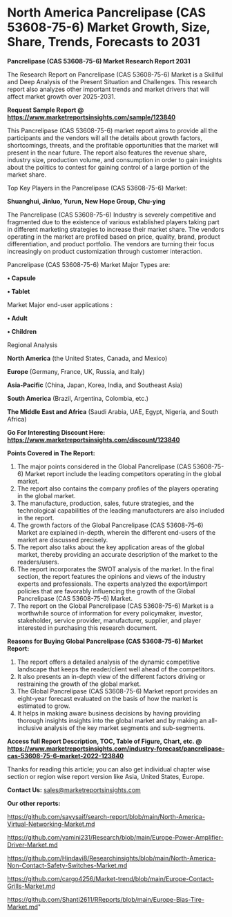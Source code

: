 # North America Pancrelipase (CAS 53608-75-6) Market Growth, Size, Share, Trends, Forecasts to 2031

<strong>Pancrelipase (CAS 53608-75-6) Market Research Report 2031</strong>

The Research Report on Pancrelipase (CAS 53608-75-6) Market is a Skillful and Deep Analysis of the Present Situation and Challenges. This research report also analyzes other important trends and market drivers that will affect market growth over 2025-2031.

<strong>Request Sample Report @ <a href=https://www.marketreportsinsights.com/sample/123840>https://www.marketreportsinsights.com/sample/123840</a></strong>

This Pancrelipase (CAS 53608-75-6) market report aims to provide all the participants and the vendors will all the details about growth factors, shortcomings, threats, and the profitable opportunities that the market will present in the near future. The report also features the revenue share, industry size, production volume, and consumption in order to gain insights about the politics to contest for gaining control of a large portion of the market share.

Top Key Players in the Pancrelipase (CAS 53608-75-6) Market:

<strong>Shuanghui, Jinluo, Yurun, New Hope Group, Chu-ying</strong>

The Pancrelipase (CAS 53608-75-6) Industry is severely competitive and fragmented due to the existence of various established players taking part in different marketing strategies to increase their market share. The vendors operating in the market are profiled based on price, quality, brand, product differentiation, and product portfolio. The vendors are turning their focus increasingly on product customization through customer interaction.

Pancrelipase (CAS 53608-75-6) Market Major Types are:

<strong>• Capsule

• Tablet</strong>

Market Major end-user applications :

<strong>• Adult

• Children</strong>

Regional Analysis

</u><strong><b>North America</b></strong> (the United States, Canada, and Mexico)

<strong><b>Europe </b></strong>(Germany, France, UK, Russia, and Italy)

<strong><b>Asia-Pacific</b></strong> (China, Japan, Korea, India, and Southeast Asia)

<strong><b>South America</b></strong> (Brazil, Argentina, Colombia, etc.)

<strong><b>The Middle East and Africa</b></strong> (Saudi Arabia, UAE, Egypt, Nigeria, and South Africa)

<strong>Go For Interesting Discount Here: <a href=https://www.marketreportsinsights.com/discount/123840>https://www.marketreportsinsights.com/discount/123840</a></strong>

<strong>Points Covered in The Report:</strong>
<ol>
  <li>The major points considered in the Global Pancrelipase (CAS 53608-75-6) Market report include the leading competitors operating in the global market.</li>
  <li>The report also contains the company profiles of the players operating in the global market.</li>
  <li>The manufacture, production, sales, future strategies, and the technological capabilities of the leading manufacturers are also included in the report.</li>
  <li>The growth factors of the Global Pancrelipase (CAS 53608-75-6) Market are explained in-depth, wherein the different end-users of the market are discussed precisely.</li>
  <li>The report also talks about the key application areas of the global market, thereby providing an accurate description of the market to the readers/users.</li>
  <li>The report incorporates the SWOT analysis of the market. In the final section, the report features the opinions and views of the industry experts and professionals. The experts analyzed the export/import policies that are favorably influencing the growth of the Global Pancrelipase (CAS 53608-75-6) Market.</li>
  <li>The report on the Global Pancrelipase (CAS 53608-75-6) Market is a worthwhile source of information for every policymaker, investor, stakeholder, service provider, manufacturer, supplier, and player interested in purchasing this research document.</li>
</ol>
<strong>Reasons for Buying Global Pancrelipase (CAS 53608-75-6) Market Report:</strong>

<ol>
  <li>The report offers a detailed analysis of the dynamic competitive landscape that keeps the reader/client well ahead of the competitors.</li>
  <li>It also presents an in-depth view of the different factors driving or restraining the growth of the global market.</li>
  <li>The Global Pancrelipase (CAS 53608-75-6) Market report provides an eight-year forecast evaluated on the basis of how the market is estimated to grow.</li>
  <li>It helps in making aware business decisions by having providing thorough insights insights into the global market and by making an all-inclusive analysis of the key market segments and sub-segments.</li>
</ol>
<strong>Access full Report Description, TOC, Table of Figure, Chart, etc. @ <a href=https://www.marketreportsinsights.com/industry-forecast/pancrelipase-cas-53608-75-6-market-2022-123840>https://www.marketreportsinsights.com/industry-forecast/pancrelipase-cas-53608-75-6-market-2022-123840</a></strong>


Thanks for reading this article; you can also get individual chapter wise section or region wise report version like Asia, United States, Europe.

<strong>Contact Us:</strong>
sales@marketreportsinsights.com

<strong>Our other reports:</strong>

<a href=https://github.com/sayysaif/search-report/blob/main/North-America-Virtual-Networking-Market.md>https://github.com/sayysaif/search-report/blob/main/North-America-Virtual-Networking-Market.md</a>

<a href=https://github.com/yamini231/Research/blob/main/Europe-Power-Amplifier-Driver-Market.md>https://github.com/yamini231/Research/blob/main/Europe-Power-Amplifier-Driver-Market.md</a>

<a href=https://github.com/Hindavi8/Researchinsights/blob/main/North-America-Non-Contact-Safety-Switches-Market.md>https://github.com/Hindavi8/Researchinsights/blob/main/North-America-Non-Contact-Safety-Switches-Market.md</a>

<a href=https://github.com/cargo4256/Market-trend/blob/main/Europe-Contact-Grills-Market.md>https://github.com/cargo4256/Market-trend/blob/main/Europe-Contact-Grills-Market.md</a>

<a href=https://github.com/Shanti2611/RReports/blob/main/Europe-Bias-Tire-Market.md>https://github.com/Shanti2611/RReports/blob/main/Europe-Bias-Tire-Market.md</a>"
